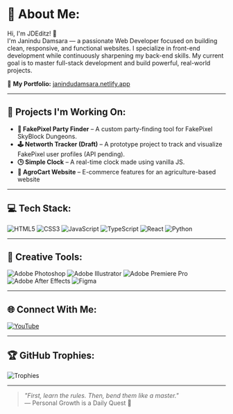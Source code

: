 # 💫 About Me:
Hi, I'm JDEditz! 👋  
I'm Janindu Damsara — a passionate Web Developer focused on building clean, responsive, and functional websites. I specialize in front-end development while continuously sharpening my back-end skills. My current goal is to master full-stack development and build powerful, real-world projects.

🔗 **My Portfolio:** [janindudamsara.netlify.app](https://janindudamsara.netlify.app)

---

## 🚀 Projects I'm Working On:
- **💼 FakePixel Party Finder** – A custom party-finding tool for FakePixel SkyBlock Dungeons.
- **🕹️ Networth Tracker (Draft)** – A prototype project to track and visualize FakePixel user profiles (API pending).
- **🕒 Simple Clock** – A real-time clock made using vanilla JS.
- **🛒 AgroCart Website** – E-commerce features for an agriculture-based website


---

## 💻 Tech Stack:
![HTML5](https://img.shields.io/badge/html5-%23E34F26.svg?style=for-the-badge&logo=html5&logoColor=white)
![CSS3](https://img.shields.io/badge/css3-%231572B6.svg?style=for-the-badge&logo=css3&logoColor=white)
![JavaScript](https://img.shields.io/badge/javascript-%23323330.svg?style=for-the-badge&logo=javascript&logoColor=%23F7DF1E)
![TypeScript](https://img.shields.io/badge/typescript-%23007ACC.svg?style=for-the-badge&logo=typescript&logoColor=white)
![React](https://img.shields.io/badge/react-%2320232a.svg?style=for-the-badge&logo=react&logoColor=%2361DAFB)
![Python](https://img.shields.io/badge/python-3670A0?style=for-the-badge&logo=python&logoColor=ffdd54)

---

## 🎨 Creative Tools:
![Adobe Photoshop](https://img.shields.io/badge/adobe%20photoshop-%2331A8FF.svg?style=for-the-badge&logo=adobe%20photoshop&logoColor=white)
![Adobe Illustrator](https://img.shields.io/badge/adobe%20illustrator-%23FF9A00.svg?style=for-the-badge&logo=adobe%20illustrator&logoColor=white)
![Adobe Premiere Pro](https://img.shields.io/badge/Adobe%20Premiere%20Pro-9999FF.svg?style=for-the-badge&logo=Adobe%20Premiere%20Pro&logoColor=white)
![Adobe After Effects](https://img.shields.io/badge/Adobe%20After%20Effects-9999FF.svg?style=for-the-badge&logo=Adobe%20After%20Effects&logoColor=white)
![Figma](https://img.shields.io/badge/figma-%23F24E1E.svg?style=for-the-badge&logo=figma&logoColor=white)

---

## 🌐 Connect With Me:
[![YouTube](https://img.shields.io/badge/YouTube-%23FF0000.svg?style=for-the-badge&logo=YouTube&logoColor=white)](https://youtube.com/@BedwarsN)

---

## 🏆 GitHub Trophies:
![Trophies](https://github-profile-trophy.vercel.app/?username=JDEditz&theme=darkhub&no-frame=true&no-bg=true&margin-w=4)

---

> _"First, learn the rules. Then, bend them like a master."_  
> — Personal Growth is a Daily Quest 🎯
